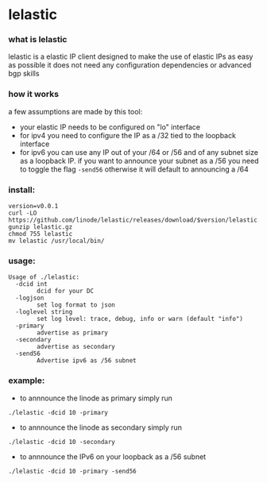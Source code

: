 # lelastic

### what is lelastic
lelastic is a elastic IP client designed to make the use of elastic IPs as easy as possible
it does not need any configuration dependencies or advanced bgp skills

### how it works
a few assumptions are made by this tool:
- your elastic IP needs to be configured on "lo" interface
- for ipv4 you need to configure the IP as a /32 tied to the loopback interface
- for ipv6 you can use any IP out of your /64 or /56 and of any subnet size as a loopback IP. if you want to announce your subnet as a /56 you need to toggle the flag `-send56` otherwise it will default to announcing a /64

### install:
```
version=v0.0.1
curl -LO https://github.com/linode/lelastic/releases/download/$version/lelastic.gz
gunzip lelastic.gz
chmod 755 lelastic
mv lelastic /usr/local/bin/
```

### usage:
```
Usage of ./lelastic:
  -dcid int
        dcid for your DC
  -logjson
        set log format to json
  -loglevel string
        set log level: trace, debug, info or warn (default "info")
  -primary
        advertise as primary
  -secondary
        advertise as secondary
  -send56
        Advertise ipv6 as /56 subnet
```


### example:
- to annnounce the linode as primary simply run
```
./lelastic -dcid 10 -primary
```

- to annnounce the linode as secondary simply run
```
./lelastic -dcid 10 -secondary
```

- to annnounce the IPv6 on your loopback as a /56 subnet
```
./lelastic -dcid 10 -primary -send56
```
